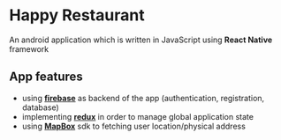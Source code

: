 # Happy Restaurant

An android application which is written in JavaScript using **React Native** framework

## App features

- using [**firebase**](https://firebase.google.com/) as backend of the app (authentication, registration, database)
- implementing [**redux**](https://redux.js.org/) in order to manage global application state
- using [**MapBox**](https://www.mapbox.com/) sdk to fetching user location/physical address
